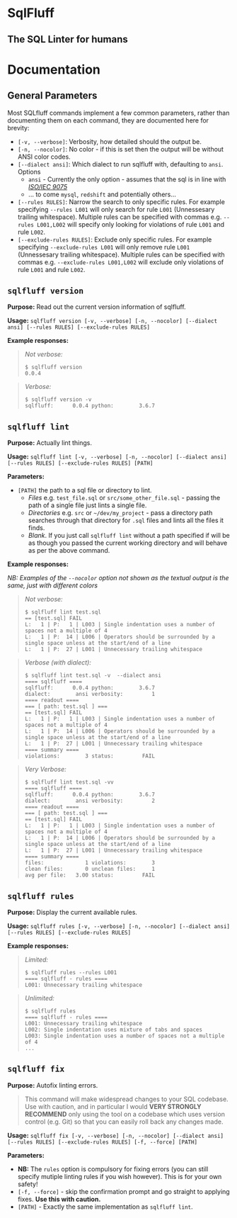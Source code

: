 # SqlFluff

## The SQL Linter for humans

# Documentation

## General Parameters

Most SQLfluff commands implement a few common parameters, rather than documenting
them on each command, they are documented here for brevity:

- `[-v, --verbose]`: Verbosity, how detailed should the output be.
- `[-n, --nocolor]`: No color - if this is set then the output will be
  without ANSI color codes.
- `[--dialect ansi]`: Which dialect to run sqlfluff with, defaulting
  to `ansi`. Options
  - `ansi` - Currently the only option - assumes that the sql is in
    line with [_ISO/IEC 9075_](https://en.wikipedia.org/wiki/ISO/IEC_9075)
  - ... to come `mysql`, `redshift` and potentially others...
- `[--rules RULES]`: Narrow the search to only specific rules. For example
  specifying `--rules L001` will only search for rule `L001` (Unnessesary
  trailing whitespace). Multiple rules can be specified with commas e.g.
  `--rules L001,L002` will specify only looking for violations of rule
  `L001` and rule `L002`.
- `[--exclude-rules RULES]`: Exclude only specific rules. For example
  specifying `--exclude-rules L001` will only remove rule `L001` (Unnessesary
  trailing whitespace). Multiple rules can be specified with commas e.g.
  `--exclude-rules L001,L002` will exclude only violations of rule
  `L001` and rule `L002`.

## `sqlfluff version`

**Purpose:** Read out the current version information of sqlfluff.

**Usage:** `sqlfluff version [-v, --verbose] [-n, --nocolor] [--dialect ansi] [--rules RULES] [--exclude-rules RULES]`

**Example responses:**

> _Not verbose:_
>
> ```shell
> $ sqlfluff version
> 0.0.4
> ```

> _Verbose:_
>
> ```shell
> $ sqlfluff version -v
> sqlfluff:      0.0.4 python:        3.6.7
> ```

## `sqlfluff lint`

**Purpose:** Actually lint things.

**Usage:** `sqlfluff lint [-v, --verbose] [-n, --nocolor] [--dialect ansi] [--rules RULES] [--exclude-rules RULES] [PATH]`

**Parameters:**

- `[PATH]` the path to a sql file or directory to lint.
  - _Files_ e.g. `test_file.sql` or `src/some_other_file.sql` - passing
    the path of a single file just lints a single file.
  - _Directories_ e.g. `src` or `~/dev/my_project` - pass a directory path
    searches through that directory for `.sql` files and lints all the
    files it finds.
  - _Blank_. If you just call `sqlfluff lint` without a path specified
    if will be as though you passed the current working directory and
    will behave as per the above command.

**Example responses:**

_NB: Examples of the `--nocolor` option not shown as the textual output is the same, just with different colors_

> _Not verbose:_
>
> ```shell
> $ sqlfluff lint test.sql
> == [test.sql] FAIL
> L:   1 | P:   1 | L003 | Single indentation uses a number of spaces not a multiple of 4
> L:   1 | P:  14 | L006 | Operators should be surrounded by a single space unless at the start/end of a line
> L:   1 | P:  27 | L001 | Unnecessary trailing whitespace
> ```

> _Verbose (with dialect):_
>
> ```shell
> $ sqlfluff lint test.sql -v  --dialect ansi
> ==== sqlfluff ====
> sqlfluff:      0.0.4 python:        3.6.7
> dialect:        ansi verbosity:         1
> ==== readout ====
> === [ path: test.sql ] ===
> == [test.sql] FAIL
> L:   1 | P:   1 | L003 | Single indentation uses a number of spaces not a multiple of 4
> L:   1 | P:  14 | L006 | Operators should be surrounded by a single space unless at the start/end of a line
> L:   1 | P:  27 | L001 | Unnecessary trailing whitespace
> ==== summary ====
> violations:        3 status:         FAIL
> ```

> _Very Verbose:_
>
> ```shell
> $ sqlfluff lint test.sql -vv
> ==== sqlfluff ====
> sqlfluff:      0.0.4 python:        3.6.7
> dialect:        ansi verbosity:         2
> ==== readout ====
> === [ path: test.sql ] ===
> == [test.sql] FAIL
> L:   1 | P:   1 | L003 | Single indentation uses a number of spaces not a multiple of 4
> L:   1 | P:  14 | L006 | Operators should be surrounded by a single space unless at the start/end of a line
> L:   1 | P:  27 | L001 | Unnecessary trailing whitespace
> ==== summary ====
> files:             1 violations:        3
> clean files:       0 unclean files:     1
> avg per file:   3.00 status:         FAIL
> ```

## `sqlfluff rules`

**Purpose:** Display the current available rules.

**Usage:** `sqlfluff rules [-v, --verbose] [-n, --nocolor] [--dialect ansi] [--rules RULES] [--exclude-rules RULES]`

**Example responses:**

> _Limited:_
>
> ```shell
> $ sqlfluff rules --rules L001
> ==== sqlfluff - rules ====
> L001: Unnecessary trailing whitespace
> ```

> _Unlimited:_
>
> ```shell
> $ sqlfluff rules
> ==== sqlfluff - rules ====
> L001: Unnecessary trailing whitespace
> L002: Single indentation uses mixture of tabs and spaces
> L003: Single indentation uses a number of spaces not a multiple of 4
> ...
> ```

## `sqlfluff fix`

**Purpose:** Autofix linting errors.

> This command will make widespread changes to your SQL codebase. Use with
> caution, and in particular I would **VERY STRONGLY RECOMMEND** only using
> the tool on a codebase which uses version control (e.g. Git) so that you
> can easily roll back any changes made.

**Usage:** `sqlfluff fix [-v, --verbose] [-n, --nocolor] [--dialect ansi] [--rules RULES] [--exclude-rules RULES] [-f, --force] [PATH]`

**Parameters:**

- **NB:** The `rules` option is compulsory for fixing errors (you can still
  specify mutiple linting rules if you wish however). This is for your own
  safety!
- `[-f, --force]` - skip the confirmation prompt and go straight to applying
  fixes. **Use this with caution.**
- `[PATH]` - Exactly the same implementation as `sqlfluff lint`.
